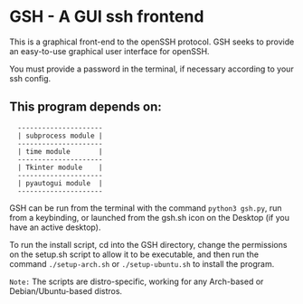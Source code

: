 # GSH - A GUI ssh frontend
This is a graphical front-end to the openSSH protocol.
GSH seeks to provide an easy-to-use graphical user interface for openSSH.

You must provide a password in the terminal, if necessary according to your ssh config.


## This program depends on:
```
  ---------------------
  | subprocess module |
  ---------------------
  | time module       |
  ---------------------
  | Tkinter module    |
  ---------------------
  | pyautogui module  |
  ---------------------  
```  
GSH can be run from the terminal with the command `python3 gsh.py`,
run from a keybinding, or launched from the gsh.sh icon on the Desktop (if you have an
active desktop).

To run the install script, cd into the GSH directory, 
change the permissions on the setup.sh script to allow it to be executable,
and then run the command `./setup-arch.sh` or `./setup-ubuntu.sh`
to install the program.

`Note:`
The scripts are distro-specific, working for any Arch-based or
Debian/Ubuntu-based distros.
